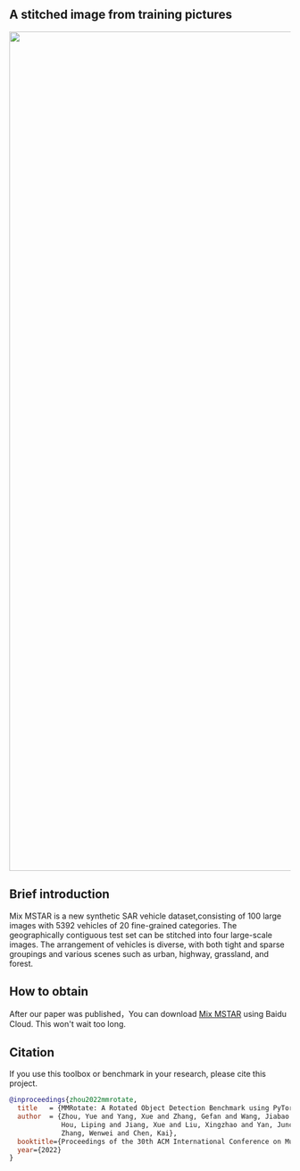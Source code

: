 ## A stitched image from training pictures
<div align=center>
<img src="resources/A%20long%20picture%20in%20train%20set%20.jpg" width="1500"/>
</div>

## Brief introduction
Mix MSTAR is a new synthetic SAR vehicle dataset,consisting of 100 large images with 5392 vehicles of 20 fine-grained categories. The geographically contiguous test set can be stitched into four large-scale images. The arrangement of vehicles is diverse, with both tight and sparse groupings and various scenes such as urban, highway, grassland, and forest.
## How to obtain
After our paper was published，You can download [Mix MSTAR](https:) using Baidu Cloud. This won't wait too long.
## Citation

If you use this toolbox or benchmark in your research, please cite this project.

```bibtex
@inproceedings{zhou2022mmrotate,
  title   = {MMRotate: A Rotated Object Detection Benchmark using PyTorch},
  author  = {Zhou, Yue and Yang, Xue and Zhang, Gefan and Wang, Jiabao and Liu, Yanyi and
             Hou, Liping and Jiang, Xue and Liu, Xingzhao and Yan, Junchi and Lyu, Chengqi and
             Zhang, Wenwei and Chen, Kai},
  booktitle={Proceedings of the 30th ACM International Conference on Multimedia},
  year={2022}
}
```



